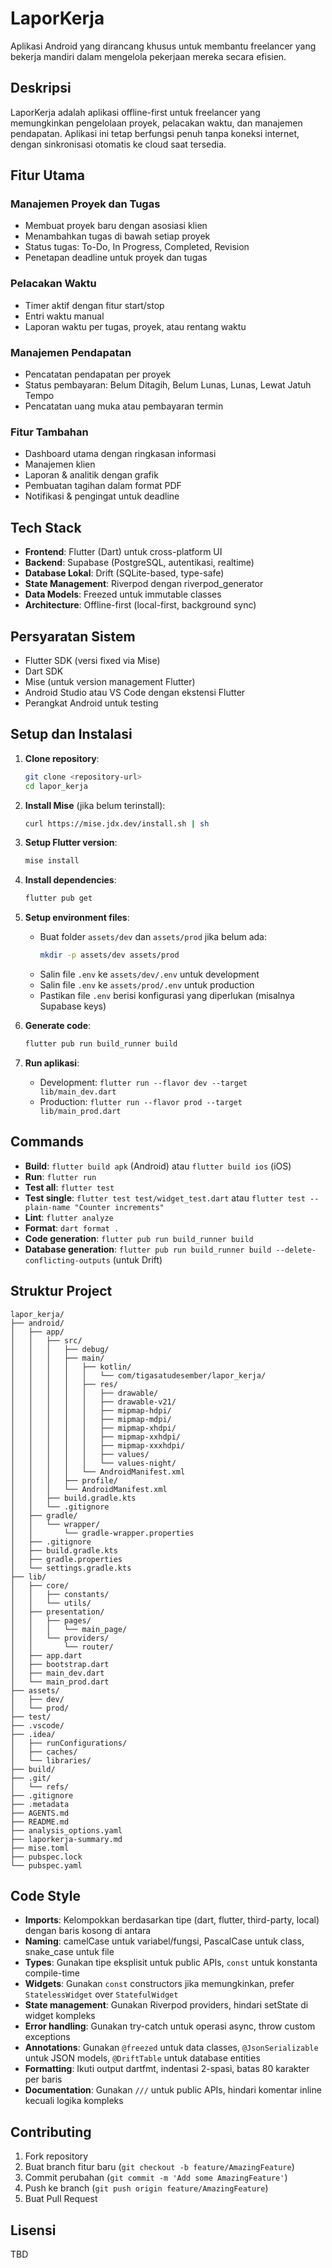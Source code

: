 # LaporKerja

Aplikasi Android yang dirancang khusus untuk membantu freelancer yang bekerja mandiri dalam mengelola pekerjaan mereka secara efisien.

## Deskripsi

LaporKerja adalah aplikasi offline-first untuk freelancer yang memungkinkan pengelolaan proyek, pelacakan waktu, dan manajemen pendapatan. Aplikasi ini tetap berfungsi penuh tanpa koneksi internet, dengan sinkronisasi otomatis ke cloud saat tersedia.

## Fitur Utama

### Manajemen Proyek dan Tugas
- Membuat proyek baru dengan asosiasi klien
- Menambahkan tugas di bawah setiap proyek
- Status tugas: To-Do, In Progress, Completed, Revision
- Penetapan deadline untuk proyek dan tugas

### Pelacakan Waktu
- Timer aktif dengan fitur start/stop
- Entri waktu manual
- Laporan waktu per tugas, proyek, atau rentang waktu

### Manajemen Pendapatan
- Pencatatan pendapatan per proyek
- Status pembayaran: Belum Ditagih, Belum Lunas, Lunas, Lewat Jatuh Tempo
- Pencatatan uang muka atau pembayaran termin

### Fitur Tambahan
- Dashboard utama dengan ringkasan informasi
- Manajemen klien
- Laporan & analitik dengan grafik
- Pembuatan tagihan dalam format PDF
- Notifikasi & pengingat untuk deadline

## Tech Stack

- **Frontend**: Flutter (Dart) untuk cross-platform UI
- **Backend**: Supabase (PostgreSQL, autentikasi, realtime)
- **Database Lokal**: Drift (SQLite-based, type-safe)
- **State Management**: Riverpod dengan riverpod_generator
- **Data Models**: Freezed untuk immutable classes
- **Architecture**: Offline-first (local-first, background sync)

## Persyaratan Sistem

- Flutter SDK (versi fixed via Mise)
- Dart SDK
- Mise (untuk version management Flutter)
- Android Studio atau VS Code dengan ekstensi Flutter
- Perangkat Android untuk testing

## Setup dan Instalasi

1. **Clone repository**:
   ```bash
   git clone <repository-url>
   cd lapor_kerja
   ```

2. **Install Mise** (jika belum terinstall):
   ```bash
   curl https://mise.jdx.dev/install.sh | sh
   ```

3. **Setup Flutter version**:
   ```bash
   mise install
   ```

4. **Install dependencies**:
   ```bash
   flutter pub get
   ```

5. **Setup environment files**:
   - Buat folder `assets/dev` dan `assets/prod` jika belum ada:
     ```bash
     mkdir -p assets/dev assets/prod
     ```
   - Salin file `.env` ke `assets/dev/.env` untuk development
   - Salin file `.env` ke `assets/prod/.env` untuk production
   - Pastikan file `.env` berisi konfigurasi yang diperlukan (misalnya Supabase keys)

6. **Generate code**:
   ```bash
   flutter pub run build_runner build
   ```

7. **Run aplikasi**:
   - Development: `flutter run --flavor dev --target lib/main_dev.dart`
   - Production: `flutter run --flavor prod --target lib/main_prod.dart`

## Commands

- **Build**: `flutter build apk` (Android) atau `flutter build ios` (iOS)
- **Run**: `flutter run`
- **Test all**: `flutter test`
- **Test single**: `flutter test test/widget_test.dart` atau `flutter test --plain-name "Counter increments"`
- **Lint**: `flutter analyze`
- **Format**: `dart format .`
- **Code generation**: `flutter pub run build_runner build`
- **Database generation**: `flutter pub run build_runner build --delete-conflicting-outputs` (untuk Drift)

## Struktur Project

```
lapor_kerja/
├── android/
│   ├── app/
│   │   ├── src/
│   │   │   ├── debug/
│   │   │   ├── main/
│   │   │   │   ├── kotlin/
│   │   │   │   │   └── com/tigasatudesember/lapor_kerja/
│   │   │   │   ├── res/
│   │   │   │   │   ├── drawable/
│   │   │   │   │   ├── drawable-v21/
│   │   │   │   │   ├── mipmap-hdpi/
│   │   │   │   │   ├── mipmap-mdpi/
│   │   │   │   │   ├── mipmap-xhdpi/
│   │   │   │   │   ├── mipmap-xxhdpi/
│   │   │   │   │   ├── mipmap-xxxhdpi/
│   │   │   │   │   ├── values/
│   │   │   │   │   └── values-night/
│   │   │   │   └── AndroidManifest.xml
│   │   │   ├── profile/
│   │   │   └── AndroidManifest.xml
│   │   ├── build.gradle.kts
│   │   └── .gitignore
│   ├── gradle/
│   │   └── wrapper/
│   │       └── gradle-wrapper.properties
│   ├── .gitignore
│   ├── build.gradle.kts
│   ├── gradle.properties
│   └── settings.gradle.kts
├── lib/
│   ├── core/
│   │   ├── constants/
│   │   └── utils/
│   ├── presentation/
│   │   ├── pages/
│   │   │   └── main_page/
│   │   └── providers/
│   │       └── router/
│   ├── app.dart
│   ├── bootstrap.dart
│   ├── main_dev.dart
│   └── main_prod.dart
├── assets/
│   ├── dev/
│   └── prod/
├── test/
├── .vscode/
├── .idea/
│   ├── runConfigurations/
│   ├── caches/
│   └── libraries/
├── build/
├── .git/
│   └── refs/
├── .gitignore
├── .metadata
├── AGENTS.md
├── README.md
├── analysis_options.yaml
├── laporkerja-summary.md
├── mise.toml
├── pubspec.lock
└── pubspec.yaml
```

## Code Style

- **Imports**: Kelompokkan berdasarkan tipe (dart, flutter, third-party, local) dengan baris kosong di antara
- **Naming**: camelCase untuk variabel/fungsi, PascalCase untuk class, snake_case untuk file
- **Types**: Gunakan tipe eksplisit untuk public APIs, `const` untuk konstanta compile-time
- **Widgets**: Gunakan `const` constructors jika memungkinkan, prefer `StatelessWidget` over `StatefulWidget`
- **State management**: Gunakan Riverpod providers, hindari setState di widget kompleks
- **Error handling**: Gunakan try-catch untuk operasi async, throw custom exceptions
- **Annotations**: Gunakan `@freezed` untuk data classes, `@JsonSerializable` untuk JSON models, `@DriftTable` untuk database entities
- **Formatting**: Ikuti output dartfmt, indentasi 2-spasi, batas 80 karakter per baris
- **Documentation**: Gunakan `///` untuk public APIs, hindari komentar inline kecuali logika kompleks

## Contributing

1. Fork repository
2. Buat branch fitur baru (`git checkout -b feature/AmazingFeature`)
3. Commit perubahan (`git commit -m 'Add some AmazingFeature'`)
4. Push ke branch (`git push origin feature/AmazingFeature`)
5. Buat Pull Request

## Lisensi

TBD